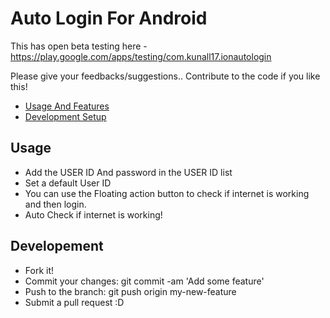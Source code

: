 Auto Login For Android
================

This has open beta testing here - https://play.google.com/apps/testing/com.kunall17.ionautologin

Please give your feedbacks/suggestions.. 
Contribute to the code if you like this! 

* [Usage And Features](#usage)
* [Development Setup](#Developement)


Usage
-------
* Add the USER ID And password in the USER ID list
* Set a default User ID 
* You can use the Floating action button to check if internet is working and then login.
* Auto Check if internet is working!

Developement
-------
* Fork it!
* Commit your changes: git commit -am 'Add some feature'
* Push to the branch: git push origin my-new-feature
* Submit a pull request :D
